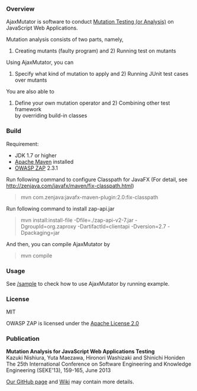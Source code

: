 ### Overview
AjaxMutator is software to conduct [Mutation Testing (or Analysis)](http://en.wikipedia.org/wiki/Mutation_testing)
on JavaScript Web Applications.

Mutation analysis consists of two parts, namely,  
1) Creating mutants (faulty program) and 2) Running test on mutants

Using AjaxMutator, you can  
1) Specify what kind of mutation to apply and 2) Running JUnit test cases over mutants

You are also able to  
1) Define your own mutation operator and 2) Combining other test framework  
by overriding build-in classes

### Build
Requirement:

- JDK 1.7 or higher
- [Apache Maven](http://maven.apache.org/) installed
- [OWASP ZAP](https://code.google.com/p/zaproxy/) 2.3.1

Run following command to configure Classpath for JavaFX (For detail, see http://zenjava.com/javafx/maven/fix-classpath.html)
> mvn com.zenjava:javafx-maven-plugin:2.0:fix-classpath

Run following command to install zap-api.jar
> mvn install:install-file -Dfile=./zap-api-v2-7.jar -DgroupId=org.zaproxy -DartifactId=clientapi -Dversion=2.7 -Dpackaging=jar

And then, you can compile AjaxMutator by
> mvn compile

### Usage
See [/sample](https://github.com/knishiura-lab/AjaxMutator/tree/master/sample) to check how to use
AjaxMutator by running example.

### License
MIT

OWASP ZAP is licensed under the [Apache License 2.0](http://www.apache.org/licenses/LICENSE-2.0)

### Publication
**Mutation Analysis for JavaScript Web Applications Testing**  
Kazuki Nishiura, Yuta Maezawa, Hironori Washizaki and Shinichi Honiden  
The 25th International Conference on Software Engineering and Knowledge Engineering (SEKE'13), 159-165, June 2013

[Our GitHub page](http://knishiura-lab.github.io/AjaxMutator/) and
[Wiki](https://github.com/knishiura-lab/AjaxMutator/wiki) may contain more details.

